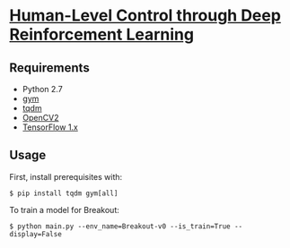 # [Human-Level Control through Deep Reinforcement Learning](http://www.nature.com/nature/journal/v518/n7540/full/nature14236.html)

## Requirements

- Python 2.7
- [gym](https://github.com/openai/gym)
- [tqdm](https://github.com/tqdm/tqdm)
- [OpenCV2](http://opencv.org/)
- [TensorFlow 1.x](https://github.com/tensorflow/tensorflow)

## Usage

First, install prerequisites with:

    $ pip install tqdm gym[all]

To train a model for Breakout:

    $ python main.py --env_name=Breakout-v0 --is_train=True --display=False